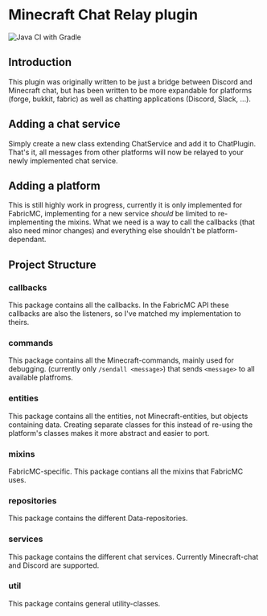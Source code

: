 # Minecraft Chat Relay plugin

![Java CI with Gradle](https://github.com/Robbe7730/MinecraftChatRelay/workflows/Java%20CI%20with%20Gradle/badge.svg)

## Introduction

This plugin was originally written to be just a bridge between Discord and Minecraft chat, but has been written to be more expandable for platforms (forge, bukkit, fabric) as well as chatting applications (Discord, Slack, ...).

## Adding a chat service

Simply create a new class extending ChatService and add it to ChatPlugin. That's it, all messages from other platforms will now be relayed to your newly implemented chat service.

## Adding a platform

This is still highly work in progress, currently it is only implemented for FabricMC, implementing for a new service _should_ be limited to re-implementing the mixins. What we need is a way to call the callbacks (that also need minor changes) and everything else shouldn't be platform-dependant.

## Project Structure

### callbacks

This package contains all the callbacks. In the FabricMC API these callbacks are also the listeners, so I've matched my implementation to theirs.

### commands

This package contains all the Minecraft-commands, mainly used for debugging. (currently only `/sendall <message>`) that sends `<message>` to all available platfroms.

### entities

This package contains all the entities, not Minecraft-entities, but objects containing data. Creating separate classes for this instead of re-using the platform's classes makes it more abstract and easier to port.

### mixins

FabricMC-specific. This package contians all the mixins that FabricMC uses.

### repositories

This package contains the different Data-repositories.

### services

This package contains the different chat services. Currently Minecraft-chat and Discord are supported.

### util

This package contains general utility-classes.

